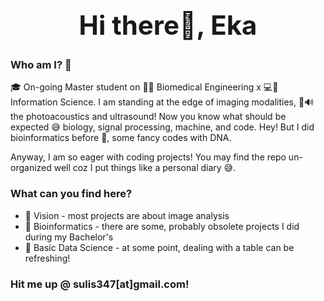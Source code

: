 <h1 align="center" style="font-weight:bold;font-size:300%"> Hi there👋, Eka</h1> 

<!--
**EkaSulistyawan/EkaSulistyawan** is a ✨ _special_ ✨ repository because its `README.md` (this file) appears on your GitHub profile.

Here are some ideas to get you started:

- 🔭 I’m currently working on ...
- 🌱 I’m currently learning ...
- 👯 I’m looking to collaborate on ...
- 🤔 I’m looking for help with ...
- 💬 Ask me about ...
- 📫 How to reach me: ...
- 😄 Pronouns: ...
- ⚡ Fun fact: ...
-->

### Who am I? 🙋
🎓 On-going Master student on 🔧💉 Biomedical Engineering x 💻🧠 Information Science. I am standing at the edge of imaging modalities, 🔦🔊 the photoacoustics and ultrasound! Now you know what should be expected 😅 biology, signal processing, machine, and code. Hey! But I did bioinformatics before 🧬, some fancy codes with DNA.

Anyway, I am so eager with coding projects! You may find the repo un-organized well coz I put things like a personal diary 😅.

### What can you find here?
- 👀 Vision - most projects are about image analysis
- 🧬 Bioinformatics - there are some, probably obsolete projects I did during my Bachelor's
- 📓 Basic Data Science - at some point, dealing with a table can be refreshing!

### Hit me up @ sulis347[at]gmail.com!
